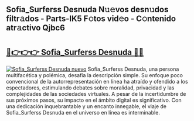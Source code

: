 ## Sofia_Surferss Desnuda N𝚞𝚎vos desn𝚞dos filtr𝚊dos - Parts-IK5 F𝚘tos vid𝚎o - C𝚘ntenido atr𝚊ctivo Qjbc6

# <h2><a href="http://mb1iet.tromn.icu/?c=Sofia_Surferss+Desnuda">🔗👉👉👉 Sofia_Surferss Desnuda 🔗🔗</a></h2>

[![Sofia_Surferss Desnuda nuevo](https://i.imgur.com/pEAQMta.gif)](http://mb1iet.tromn.icu/?c=Sofia_Surferss+Desnuda)
Sofia_Surferss Desnuda, una persona multifacética y polémica, desafía la descripción simple. Su enfoque poco convencional de la autorrepresentación en línea ha atraído y ofendido a los espectadores, estimulando debates sobre moralidad, privacidad y las complejidades de las sociedades virtuales. A pesar de la incertidumbre de sus próximos pasos, su impacto en el ámbito digital es significativo. Con una dedicación inquebrantable y un encanto innegable, el viaje de Sofia_Surferss Desnuda en el universo en línea es interminable.
